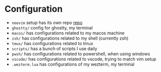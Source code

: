 # Configuration

- `neovim` setup has its own repo [repo](https://github.com/sbbddz/neovim-config)
- `ghostty/` config for ghostty, my terminal
- `macos/` has configurations related to my macos machine
- `zsh/` has configurations related to my shell (currently zsh)
- `tmux/` has configurations related to tmux
- `scripts/` has a bunch of scripts I use daily
- `pwsh/` has configurations related to powershell, when using windows
- `vscode/` has configurations related to vscode, trying to match vim setup
- `.wezterm.lua` has configurations of my wezterm, my terminal
